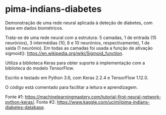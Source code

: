 # pima-indians-diabetes
Demonstração de uma rede neural aplicada à deteção de diabetes, com base em dados biométricos.

Trata-se de uma rede neural com a estrutura: 5 camadas, 1 de entrada (15 neurónios), 3 intermédias (10, 8 e 10 neurónios, respectivamente), 1 de saída (1 neurónio). Em todas as camadas foi usada a função de ativação sigmoid(): https://en.wikipedia.org/wiki/Sigmoid_function.

Utiliza a biblioteca Keras para obter suporte à implementação com a biblioteca do modelo TensorFlow.

Escrito e testado em Python 3.6, com Keras 2.2.4 e TensorFlow 1.12.0.

O código está comentado para facilitar a leitura e aprendizagem.

Fonte #1: https://machinelearningmastery.com/tutorial-first-neural-network-python-keras/.
Fonte #2: https://www.kaggle.com/uciml/pima-indians-diabetes-database.

